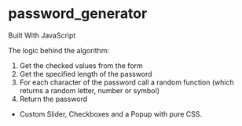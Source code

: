 # password_generator
Built With JavaScript

The logic behind the algorithm:
1. Get the checked values from the form
2. Get the specified length of the password
3. For each character of the password call a random function (which returns a random letter, number or symbol)
4. Return the password

+ Custom Slider, Checkboxes and a Popup with pure CSS.
